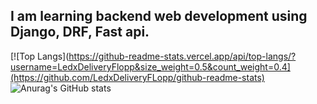 ## I am learning backend web development using Django, DRF, Fast api.

[![Top Langs](https://github-readme-stats.vercel.app/api/top-langs/?username=LedxDeliveryFlopp&size_weight=0.5&count_weight=0.4](https://github.com/LedxDeliveryFLopp/github-readme-stats)
![Anurag's GitHub stats](https://github-readme-stats.vercel.app/api?username=LedxDeliveryFlopp&show_icons=true&theme=transparent)
